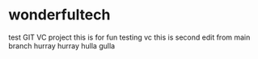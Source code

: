 # wonderfultech
test GIT VC project 
this is for fun testing vc 
this is second edit from main branch 
hurray hurray hulla gulla 
